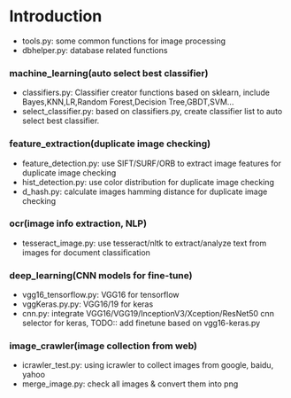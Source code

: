 # Introduction

* tools.py: some common functions for image processing
* dbhelper.py: database related functions

### machine_learning(auto select best classifier) 
* classifiers.py: Classifier creator functions based on sklearn, include Bayes,KNN,LR,Random Forest,Decision Tree,GBDT,SVM...
* select_classifier.py: based on classifiers.py, create classifier list to auto select best classifier.

### feature_extraction(duplicate image checking) 

* feature_detection.py: use SIFT/SURF/ORB to extract image features for duplicate image checking
* hist_detection.py: use color distribution for duplicate image checking
* d_hash.py: calculate images hamming distance for duplicate image checking

### ocr(image info extraction, NLP) 
* tesseract_image.py: use tesseract/nltk to extract/analyze text from images for document classification

### deep_learning(CNN models for fine-tune)
* vgg16_tensorflow.py: VGG16 for tensorflow
* vggKeras.py.py: VGG16/19 for keras
* cnn.py: integrate VGG16/VGG19/InceptionV3/Xception/ResNet50 cnn selector for keras, TODO:: add finetune based on vgg16-keras.py

### image_crawler(image collection from web)
* icrawler_test.py: using icrawler to collect images from google, baidu, yahoo
* merge_image.py: check all images & convert them into png
